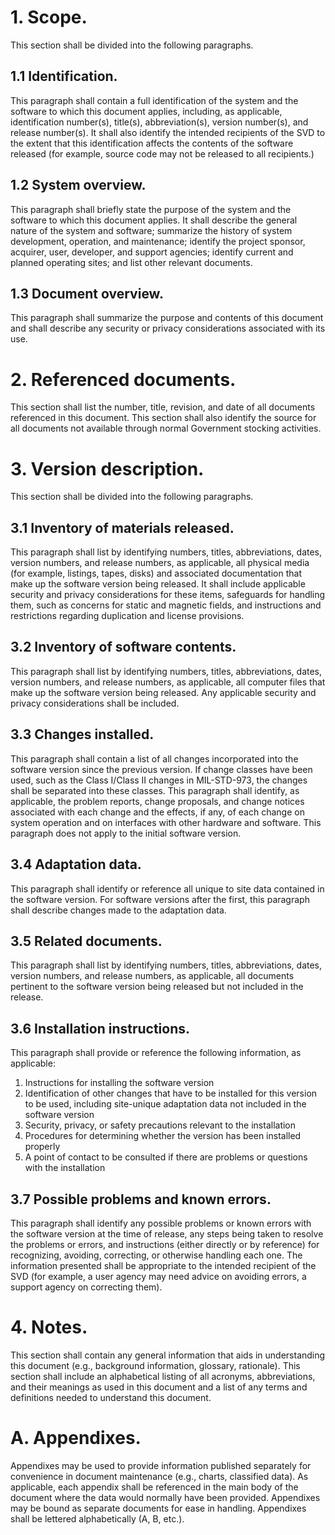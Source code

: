 # 1. Scope.

This section shall be divided into the following paragraphs.

## 1.1 Identification.

This paragraph shall contain a full identification of the system
and the software to which this document applies, including, as
applicable, identification number(s), title(s), abbreviation(s),
version number(s), and release number(s). It shall also identify
the intended recipients of the SVD to the extent that this
identification affects the contents of the software released (for
example, source code may not be released to all recipients.)

## 1.2 System overview.

This paragraph shall briefly state the purpose of the system and
the software to which this document applies. It shall describe the
general nature of the system and software; summarize the history of
system development, operation, and maintenance; identify the
project sponsor, acquirer, user, developer, and support agencies;
identify current and planned operating sites; and list other
relevant documents.

## 1.3 Document overview.

This paragraph shall summarize the purpose and contents of this
document and shall describe any security or privacy considerations
associated with its use.

# 2. Referenced documents.

This section shall list the number, title, revision, and date of
all documents referenced in this document. This section shall also
identify the source for all documents not available through normal
Government stocking activities.

# 3. Version description.

This section shall be divided into the following paragraphs.

## 3.1 Inventory of materials released.

This paragraph shall list by identifying numbers, titles,
abbreviations, dates, version numbers, and release numbers, as
applicable, all physical media (for example, listings, tapes,
disks) and associated documentation that make up the software
version being released. It shall include applicable security and
privacy considerations for these items, safeguards for handling
them, such as concerns for static and magnetic fields, and
instructions and restrictions regarding duplication and license
provisions.

## 3.2 Inventory of software contents.

This paragraph shall list by identifying numbers, titles,
abbreviations, dates, version numbers, and release numbers, as
applicable, all computer files that make up the software version
being released. Any applicable security and privacy considerations
shall be included.

## 3.3 Changes installed.

This paragraph shall contain a list of all changes incorporated
into the software version since the previous version. If change
classes have been used, such as the Class I/Class II changes in
MIL-STD-973, the changes shall be separated into these classes.
This paragraph shall identify, as applicable, the problem reports,
change proposals, and change notices associated with each change
and the effects, if any, of each change on system operation and on
interfaces with other hardware and software. This paragraph does
not apply to the initial software version.

## 3.4 Adaptation data.

This paragraph shall identify or reference all unique to site data
contained in the software version. For software versions after the
first, this paragraph shall describe changes made to the adaptation
data.

## 3.5 Related documents.

This paragraph shall list by identifying numbers, titles,
abbreviations, dates, version numbers, and release numbers, as
applicable, all documents pertinent to the software version being
released but not included in the release.

## 3.6 Installation instructions.

This paragraph shall provide or reference the following
information, as applicable:

1.  Instructions for installing the software version
2.  Identification of other changes that have to be installed for
    this version to be used, including site-unique adaptation data not
    included in the software version
3.  Security, privacy, or safety precautions relevant to the
    installation
4.  Procedures for determining whether the version has been
    installed properly
5.  A point of contact to be consulted if there are problems or
    questions with the installation

## 3.7 Possible problems and known errors.

This paragraph shall identify any possible problems or known errors
with the software version at the time of release, any steps being
taken to resolve the problems or errors, and instructions (either
directly or by reference) for recognizing, avoiding, correcting, or
otherwise handling each one. The information presented shall be
appropriate to the intended recipient of the SVD (for example, a
user agency may need advice on avoiding errors, a support agency on
correcting them).

# 4. Notes.

This section shall contain any general information that aids in
understanding this document (e.g., background information,
glossary, rationale). This section shall include an alphabetical
listing of all acronyms, abbreviations, and their meanings as used
in this document and a list of any terms and definitions needed to
understand this document.

# A. Appendixes.

Appendixes may be used to provide information published separately
for convenience in document maintenance (e.g., charts, classified
data). As applicable, each appendix shall be referenced in the main
body of the document where the data would normally have been
provided. Appendixes may be bound as separate documents for ease in
handling. Appendixes shall be lettered alphabetically (A, B,
etc.).



